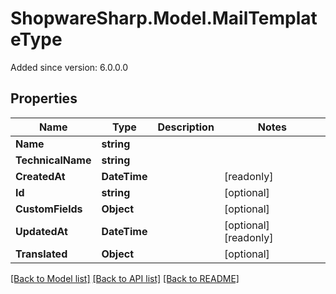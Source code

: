 # ShopwareSharp.Model.MailTemplateType
Added since version: 6.0.0.0

## Properties

Name | Type | Description | Notes
------------ | ------------- | ------------- | -------------
**Name** | **string** |  | 
**TechnicalName** | **string** |  | 
**CreatedAt** | **DateTime** |  | [readonly] 
**Id** | **string** |  | [optional] 
**CustomFields** | **Object** |  | [optional] 
**UpdatedAt** | **DateTime** |  | [optional] [readonly] 
**Translated** | **Object** |  | [optional] 

[[Back to Model list]](../../README.md#documentation-for-models) [[Back to API list]](../../README.md#documentation-for-api-endpoints) [[Back to README]](../../README.md)

